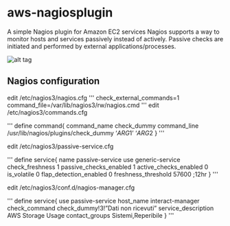 aws-nagiosplugin
==========

A simple Nagios plugin for Amazon EC2 services
Nagios supports a way to monitor hosts and services passively instead of actively. Passive checks are initiated and performed by external applications/processes.

![alt tag](http://nagios.sourceforge.net/docs/3_0/images/externalcommands.png)


## Nagios configuration

edit /etc/nagios3/nagios.cfg
'''
check_external_commands=1
command_file=/var/lib/nagios3/rw/nagios.cmd
'''
edit /etc/nagios3/commands.cfg

'''
define command{
        command_name    check_dummy
        command_line    /usr/lib/nagios/plugins/check_dummy ‘$ARG1$’ ‘$ARG2$
        }
'''

edit /etc/nagios3/passive-service.cfg

'''
define service{
        name                    passive-service
        use                     generic-service
        check_freshness         1
        passive_checks_enabled  1
        active_checks_enabled   0
        is_volatile             0
        flap_detection_enabled  0
        freshness_threshold     57600     ;12hr
}
'''

edit /etc/nagios3/conf.d/nagios-manager.cfg

'''
define service{
        use                             passive-service
        host_name                       interact-manager
        check_command                   check_dummy!3!”Dati non ricevuti”
        service_description             AWS Storage Usage
        contact_groups                  Sistemi,Reperibile
}
'''

